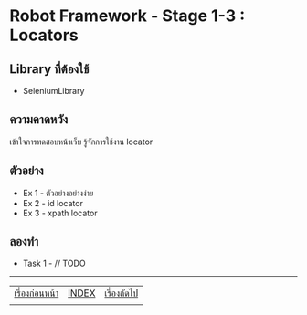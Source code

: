 # Robot Framework - Stage 1-3 : Locators

## Library ที่ต้องใช้

* SeleniumLibrary

## ความคาดหวัง

เข้าใจการทดสอบหน้าเว็บ รู้จักการใช้งาน locator

## ตัวอย่าง

* Ex 1 - ตัวอย่างอย่างง่าย
* Ex 2 - id locator
* Ex 3 - xpath locator

## ลองทำ

* Task 1 - // TODO

---

|   |   |   |
| - | - | - |
| [เรื่องก่อนหน้า](../1-2/README.md) | [INDEX](../README.md) | [เรื่องถัดไป](../1-4/README.md) |
|   |   |   |
